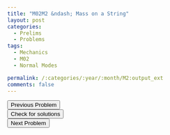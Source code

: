 ```yaml
---
title: "M02M2 &ndash; Mass on a String"
layout: post
categories:
  - Prelims
  - Problems
tags:
  - Mechanics
  - M02
  - Normal Modes

permalink: /:categories/:year/:month/M2:output_ext
comments: false
---
```

<object data="2002M2M.pdf" type="application/pdf" width="100%" height="500"></object>

<div class='navbar'>
	<div float='left'><button onclick="window.location='M1.html'" >Previous Problem</button></div>
	<div float='center'><button onclick="window.location='https://princetonprelim.com/prelim/9/'">Check for solutions</button></div>
	<div float='right'><button onclick="window.location='M3.html'" > Next Problem</button></div>
</div>
